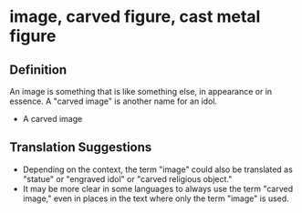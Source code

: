 # image, carved figure, cast metal figure

## Definition

An image is something that is like something else, in appearance or in essence. A "carved image" is another name for an idol.

* A carved image


## Translation Suggestions



* Depending on the context, the term "image" could also be translated as "statue" or "engraved idol" or "carved religious object."
* It may be more clear in some languages to always use the term "carved image," even in places in the text where only the term "image" is used.